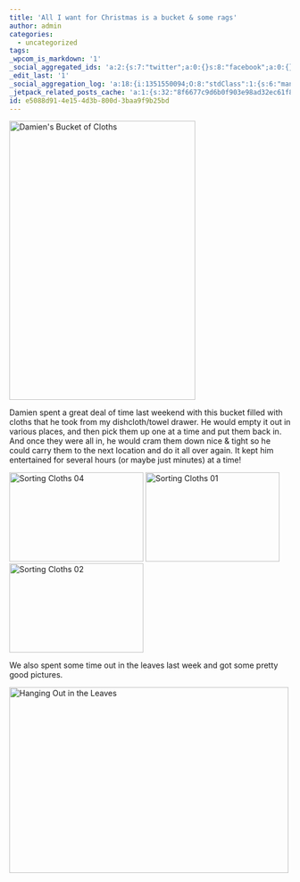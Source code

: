 ```yaml
---
title: 'All I want for Christmas is a bucket & some rags'
author: admin
categories:
  - uncategorized
tags: 
_wpcom_is_markdown: '1'
_social_aggregated_ids: 'a:2:{s:7:"twitter";a:0:{}s:8:"facebook";a:0:{}}'
_edit_last: '1'
_social_aggregation_log: 'a:18:{i:1351550094;O:8:"stdClass":1:{s:6:"manual";s:0:"";}i:1351553666;O:8:"stdClass":1:{s:6:"manual";s:0:"";}i:1351557567;O:8:"stdClass":1:{s:6:"manual";s:0:"";}i:1351565610;O:8:"stdClass":1:{s:6:"manual";s:0:"";}i:1351580828;O:8:"stdClass":1:{s:6:"manual";s:0:"";}i:1351610898;O:8:"stdClass":1:{s:6:"manual";s:0:"";}i:1351655203;O:8:"stdClass":1:{s:6:"manual";s:0:"";}i:1351743765;O:8:"stdClass":1:{s:6:"manual";s:0:"";}i:1351917078;O:8:"stdClass":1:{s:6:"manual";s:0:"";}i:1371995590;O:8:"stdClass":2:{s:6:"manual";b:0;s:5:"items";a:0:{}}i:1372016224;O:8:"stdClass":2:{s:6:"manual";b:0;s:5:"items";a:0:{}}i:1372032940;O:8:"stdClass":2:{s:6:"manual";b:0;s:5:"items";a:0:{}}i:1372042793;O:8:"stdClass":2:{s:6:"manual";b:0;s:5:"items";a:0:{}}i:1372153482;O:8:"stdClass":2:{s:6:"manual";b:0;s:5:"items";a:0:{}}i:1372569940;O:8:"stdClass":2:{s:6:"manual";b:0;s:5:"items";a:0:{}}i:1372887198;O:8:"stdClass":2:{s:6:"manual";b:0;s:5:"items";a:0:{}}i:1373058372;O:8:"stdClass":2:{s:6:"manual";b:0;s:5:"items";a:0:{}}i:1373231814;O:8:"stdClass":2:{s:6:"manual";b:0;s:5:"items";a:0:{}}}'
_jetpack_related_posts_cache: 'a:1:{s:32:"8f6677c9d6b0f903e98ad32ec61f8deb";a:2:{s:7:"expires";i:1515548210;s:7:"payload";a:3:{i:0;a:1:{s:2:"id";i:196;}i:1;a:1:{s:2:"id";i:215;}i:2;a:1:{s:2:"id";i:247;}}}}'
id: e5088d91-4e15-4d3b-800d-3baa9f9b25bd
---
```

<p><a href="http://www.flickr.com/photos/lemon/2968574238/" class="tt-flickr tt-flickr-Medium" title="Damien's Bucket of Cloths"><img class="alignnone" src="http://farm4.static.flickr.com/3219/2968574238_bf71b5d257.jpg" alt="Damien's Bucket of Cloths" width="333" height="500" /></a></p>
<p>Damien spent a great deal of time last weekend with this bucket filled with cloths that he took from my dishcloth/towel drawer.  He would empty it out in various places, and then pick them up one at a time and put them back in.  And once they were all in, he would cram them down nice &amp; tight so he could carry them to the next location and do it all over again.  It kept him entertained for several hours (or maybe just minutes) at a time!</p>
<p><a href="http://www.flickr.com/photos/lemon/2967738329/" class="tt-flickr tt-flickr-Small" title="Sorting Cloths 04"><img class="alignleft" src="http://farm4.static.flickr.com/3174/2967738329_4ca69bf9c3_m.jpg" alt="Sorting Cloths 04" width="240" height="160" /></a> <a href="http://www.flickr.com/photos/lemon/2968576640/" class="tt-flickr tt-flickr-Small" title="Sorting Cloths 01"><img class="alignright" src="http://farm4.static.flickr.com/3169/2968576640_0d9783f04e_m.jpg" alt="Sorting Cloths 01" width="240" height="160" /></a> <a href="http://www.flickr.com/photos/lemon/2968578918/" class="tt-flickr tt-flickr-Small" title="Sorting Cloths 02"><img class="aligncenter" src="http://farm4.static.flickr.com/3232/2968578918_2518cc8a81_m.jpg" alt="Sorting Cloths 02" width="240" height="160" /></a></p>
<p>We also spent some time out in the leaves last week and got some pretty good pictures.</p>
<p><a href="http://www.flickr.com/photos/lemon/2967747631/" class="tt-flickr tt-flickr-Medium" title="Hanging Out in the Leaves"><img class="alignleft" src="http://farm4.static.flickr.com/3202/2967747631_9b77bc220b.jpg" alt="Hanging Out in the Leaves" width="500" height="333" /></a></p>
